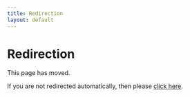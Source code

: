 ```yaml
---
title: Redirection
layout: default
---
```

# Redirection

This page has moved.

If you are not redirected automatically, then please [click here](https://github.com/hojak/awesome-architecture#architecture-evaluation).
